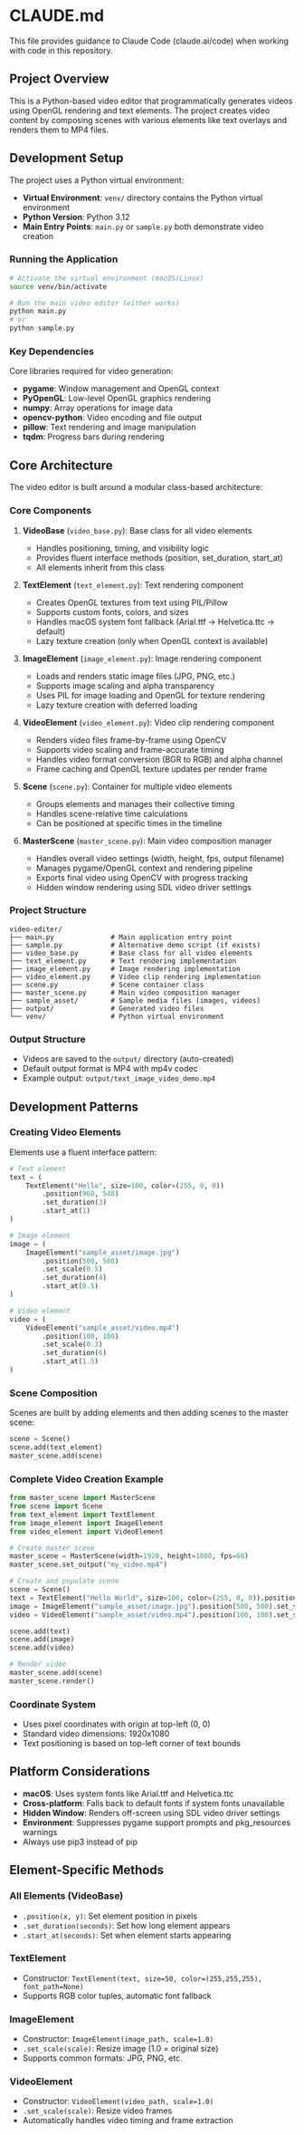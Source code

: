 # CLAUDE.md

This file provides guidance to Claude Code (claude.ai/code) when working with code in this repository.

## Project Overview

This is a Python-based video editor that programmatically generates videos using OpenGL rendering and text elements. The project creates video content by composing scenes with various elements like text overlays and renders them to MP4 files.

## Development Setup

The project uses a Python virtual environment:
- **Virtual Environment**: `venv/` directory contains the Python virtual environment  
- **Python Version**: Python 3.12
- **Main Entry Points**: `main.py` or `sample.py` both demonstrate video creation

### Running the Application

```bash
# Activate the virtual environment (macOS/Linux)
source venv/bin/activate

# Run the main video editor (either works)
python main.py
# or
python sample.py
```

### Key Dependencies

Core libraries required for video generation:
- **pygame**: Window management and OpenGL context
- **PyOpenGL**: Low-level OpenGL graphics rendering  
- **numpy**: Array operations for image data
- **opencv-python**: Video encoding and file output
- **pillow**: Text rendering and image manipulation
- **tqdm**: Progress bars during rendering

## Core Architecture

The video editor is built around a modular class-based architecture:

### Core Components

1. **VideoBase** (`video_base.py`): Base class for all video elements
   - Handles positioning, timing, and visibility logic
   - Provides fluent interface methods (position, set_duration, start_at)
   - All elements inherit from this class

2. **TextElement** (`text_element.py`): Text rendering component
   - Creates OpenGL textures from text using PIL/Pillow
   - Supports custom fonts, colors, and sizes
   - Handles macOS system font fallback (Arial.ttf → Helvetica.ttc → default)
   - Lazy texture creation (only when OpenGL context is available)

3. **ImageElement** (`image_element.py`): Image rendering component
   - Loads and renders static image files (JPG, PNG, etc.)
   - Supports image scaling and alpha transparency
   - Uses PIL for image loading and OpenGL for texture rendering
   - Lazy texture creation with deferred loading

4. **VideoElement** (`video_element.py`): Video clip rendering component
   - Renders video files frame-by-frame using OpenCV
   - Supports video scaling and frame-accurate timing
   - Handles video format conversion (BGR to RGB) and alpha channel
   - Frame caching and OpenGL texture updates per render frame

5. **Scene** (`scene.py`): Container for multiple video elements
   - Groups elements and manages their collective timing
   - Handles scene-relative time calculations
   - Can be positioned at specific times in the timeline

6. **MasterScene** (`master_scene.py`): Main video composition manager
   - Handles overall video settings (width, height, fps, output filename)
   - Manages pygame/OpenGL context and rendering pipeline
   - Exports final video using OpenCV with progress tracking
   - Hidden window rendering using SDL video driver settings

### Project Structure

```
video-editer/
├── main.py              # Main application entry point
├── sample.py            # Alternative demo script (if exists)
├── video_base.py        # Base class for all video elements
├── text_element.py      # Text rendering implementation
├── image_element.py     # Image rendering implementation
├── video_element.py     # Video clip rendering implementation
├── scene.py             # Scene container class
├── master_scene.py      # Main video composition manager
├── sample_asset/        # Sample media files (images, videos)
├── output/              # Generated video files
└── venv/                # Python virtual environment
```

### Output Structure

- Videos are saved to the `output/` directory (auto-created)
- Default output format is MP4 with mp4v codec
- Example output: `output/text_image_video_demo.mp4`

## Development Patterns

### Creating Video Elements

Elements use a fluent interface pattern:
```python
# Text element
text = (
    TextElement("Hello", size=100, color=(255, 0, 0))
        .position(960, 540)
        .set_duration(3)
        .start_at(1)
)

# Image element
image = (
    ImageElement("sample_asset/image.jpg")
        .position(500, 500)
        .set_scale(0.5)
        .set_duration(4)
        .start_at(0.5)
)

# Video element
video = (
    VideoElement("sample_asset/video.mp4")
        .position(100, 100)
        .set_scale(0.3)
        .set_duration(6)
        .start_at(1.5)
)
```

### Scene Composition

Scenes are built by adding elements and then adding scenes to the master scene:
```python
scene = Scene()
scene.add(text_element)
master_scene.add(scene)
```

### Complete Video Creation Example

```python
from master_scene import MasterScene
from scene import Scene  
from text_element import TextElement
from image_element import ImageElement
from video_element import VideoElement

# Create master scene
master_scene = MasterScene(width=1920, height=1080, fps=60)
master_scene.set_output("my_video.mp4")

# Create and populate scene
scene = Scene()
text = TextElement("Hello World", size=100, color=(255, 0, 0)).position(960, 540)
image = ImageElement("sample_asset/image.jpg").position(500, 500).set_scale(0.5)
video = VideoElement("sample_asset/video.mp4").position(100, 100).set_scale(0.3)

scene.add(text)
scene.add(image)
scene.add(video)

# Render video
master_scene.add(scene)
master_scene.render()
```

### Coordinate System

- Uses pixel coordinates with origin at top-left (0, 0)
- Standard video dimensions: 1920x1080
- Text positioning is based on top-left corner of text bounds

## Platform Considerations

- **macOS**: Uses system fonts like Arial.ttf and Helvetica.ttc
- **Cross-platform**: Falls back to default fonts if system fonts unavailable  
- **Hidden Window**: Renders off-screen using SDL video driver settings
- **Environment**: Suppresses pygame support prompts and pkg_resources warnings
- Always use pip3 instead of pip

## Element-Specific Methods

### All Elements (VideoBase)
- `.position(x, y)`: Set element position in pixels
- `.set_duration(seconds)`: Set how long element appears
- `.start_at(seconds)`: Set when element starts appearing

### TextElement
- Constructor: `TextElement(text, size=50, color=(255,255,255), font_path=None)`
- Supports RGB color tuples, automatic font fallback

### ImageElement  
- Constructor: `ImageElement(image_path, scale=1.0)`
- `.set_scale(scale)`: Resize image (1.0 = original size)
- Supports common formats: JPG, PNG, etc.

### VideoElement
- Constructor: `VideoElement(video_path, scale=1.0)`  
- `.set_scale(scale)`: Resize video frames
- Automatically handles video timing and frame extraction